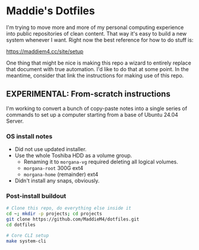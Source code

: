 # Maddie's Dotfiles

I'm trying to move more and more of my personal computing experience into public
repositories of clean content. That way it's easy to build a new system whenever
I want. Right now the best reference for how to do stuff is:

https://maddiem4.cc/site/setup

One thing that might be nice is making this repo a wizard to entirely replace
that document with true automation. I'd like to do that at some point. In the
meantime, consider that link the instructions for making use of this repo.

## EXPERIMENTAL: From-scratch instructions

I'm working to convert a bunch of copy-paste notes into a single series of
commands to set up a computer starting from a base of Ubuntu 24.04 Server.

### OS install notes

 * Did not use updated installer.
 * Use the whole Toshiba HDD as a volume group.
   * Renaming it to `morgana-vg` required deleting all logical volumes.
   * `morgana-root` 300G ext4
   * `morgana-home` (remainder) ext4
 * Didn't install any snaps, obviously.

### Post-install buildout

```bash
# Clone this repo, do everything else inside it
cd ~; mkdir -p projects; cd projects
git clone https://github.com/MaddieM4/dotfiles.git
cd dotfiles

# Core CLI setup
make system-cli
```
